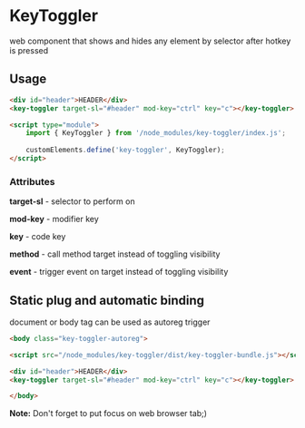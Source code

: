 # KeyToggler 

web component that shows and hides any element by selector after hotkey is pressed

## Usage

```html
<div id="header">HEADER</div>
<key-toggler target-sl="#header" mod-key="ctrl" key="c"></key-toggler>

<script type="module">
    import { KeyToggler } from '/node_modules/key-toggler/index.js';
    
    customElements.define('key-toggler', KeyToggler);
</script>
```

### Attributes

**target-sl** - selector to perform on

**mod-key** - modifier key

**key** - code key

**method** - call method target instead of toggling visibility

**event** - trigger event on target instead of toggling visibility

## Static plug and automatic binding

document or body tag can be used as autoreg trigger

```html
<body class="key-toggler-autoreg">

<script src="/node_modules/key-toggler/dist/key-toggler-bundle.js"></script>

<div id="header">HEADER</div>
<key-toggler target-sl="#header" mod-key="ctrl" key="c"></key-toggler>

</body>
```

**Note:** Don't forget to put focus on web browser tab;)